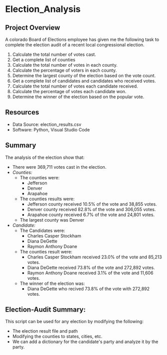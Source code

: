 # Election_Analysis
## Project Overview
A colorado Board of Elections employee has given me the following task to complete the election audit of a recent local congressional election.

1. Calculate the total number of votes cast.
2. Get a complete list of counties
3. Calculate the total number of votes in each county.
4. Calculate the percentage of voters in each county.
5. Determine the largest county of the election based on the vote count.
6. Get a complete list of candidates and candidates who received votes.
7. Calculate the total number of votes each candidate received.
8. Calculate the percentage of votes each candidate won.
9. Determine the winner of the election based on the popular vote.

## Resources
- Data Source: election_results.csv
- Software: Python, Visual Studio Code

## Summary
The analysis of the election show that:
- There were 369,711 votes cast in the election.
- *Counties:* 
  - The counties were:
    - Jefferson
    - Denver
    - Arapahoe
  - The counties results were:
    - Jefferson county received 10.5% of the vote and 38,855 votes. 
    - Denver county received 82.8% of the vote and 306,055 votes.
    - Arapahoe county received 6.7% of the vote and 24,801 votes.
  - The largest county was Denver 
- *Candidate:*
  - The Candidates were:
    - Charles Casper Stockham
    - Diana DeGette
    - Raymon Anthony Doane
  - The counties result were:
    - Charles Casper Stockham received 23.0% of the vote and 85,213 votes. 
    - Diana DeGette received 73.8% of the vote and 272,892 votes.
    - Raymon Anthony Doane received 3.1% of the vote and 11,606 votes.
  - The winner of the election was: 
    - Diana DeGette who recived 73.8% of the vote with 272,892 votes.
## Election-Audit Summary:
This script can be used for any election by modifying the following:
- The election result file and path
- Modifying the counties to states, cities, etc. 
- We can add a dictionary for the candidate's party and analyze it by the party. 
  
